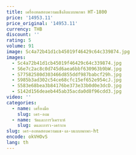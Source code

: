 ```yaml
---
title: เครื่องทดสอบความแข็งลีบแบบพกพา HT-1800
price: '14953.11'
price_original: '14953.11'
currency: THB
discount: ''
rating: 5
volume: 91
image: Sc4a72b41d1cb45019f46429c64c339874.jpg
images:
  - Sc4a72b41d1cb45019f46429c64c339874.jpg
  - S6e7c2ac8c0d745d6aea6bbf630963b9bW.jpg
  - S77582580d303466d855ddf987babcf29h.jpg
  - S985b3ad302c54ce68cfc15ef652e954cJ.jpg
  - S583e68bea3b84176be373e33b0d0e3dcD.jpg
  - S142d156deaeb445ab35acda0d8f96cdd3.jpg
video: ''
categories:
  - name: เครื่องมือ
    slug: เคร-องม
  - name: วัดและการวิเคราะห์
    slug: ดและการว-เคราะห
slug: เคร-องทดสอบความแข-งล-บแบบพกพา-ht
encode: okVHOvS
lang: th
---
```

  